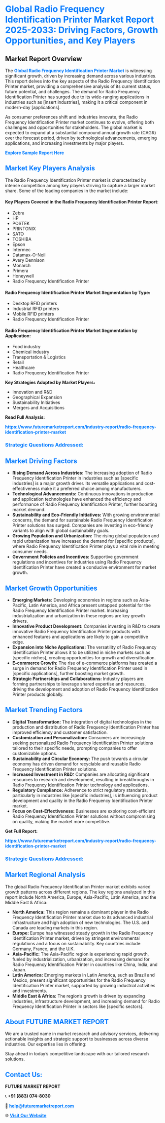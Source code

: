 <h1 style="color: #007BFF;">Global Radio Frequency Identification Printer Market Report 2025-2033: Driving Factors, Growth Opportunities, and Key Players</h1>

<section id="overview">
<h2>Market Report Overview</h2>
<p>The <a href="https://www.futuremarketreport.com/industry-report/radio-frequency-identification-printer-market" style="color: #007BFF; text-decoration: none;"><strong>Global Radio Frequency Identification Printer Market</strong></a> is witnessing significant growth, driven by increasing demand across various industries. This report delves into the key aspects of the Radio Frequency Identification Printer market, providing a comprehensive analysis of its current status, future potential, and challenges. The demand for Radio Frequency Identification Printer has surged due to its wide-ranging applications in industries such as [insert industries], making it a critical component in modern-day [applications].</p>
<p>As consumer preferences shift and industries innovate, the Radio Frequency Identification Printer market continues to evolve, offering both challenges and opportunities for stakeholders. The global market is expected to expand at a substantial compound annual growth rate (CAGR) over the forecast period, driven by technological advancements, emerging applications, and increasing investments by major players.</p>
</section>

<section id="overview">
<p><a href="https://www.futuremarketreport.com/request-sample/reportId=100999" style="color: #007BFF; text-decoration: none;"><strong>Explore Sample Report Here</strong></a></p>
</section>

<section id="key-players">
<h2 style="color: #007BFF;">Market Key Players Analysis</h2>
<p>The Radio Frequency Identification Printer market is characterized by intense competition among key players striving to capture a larger market share. Some of the leading companies in the market include:</p>
<h4>Key Players Covered in the Radio Frequency Identification Printer Report:</h4>
<ul><li>Zebra</li><li>HP</li><li>POSTEK</li><li>PRINTONIX</li><li>SATO</li><li>TOSHIBA</li><li>Epson</li><li>Intermec</li><li>Datamax-O-Neil</li><li>Avery Dennison</li><li>Monarch</li><li>Primera</li><li>Honeywell</li><li>Radio Frequency Identification Printer</li></ul>
<h4>Radio Frequency Identification Printer Market Segmentation by Type:</h4>
<ul><li>Desktop RFID printers</li><li>Industrial RFID printers</li><li>Mobile RFID printers</li><li>Radio Frequency Identification Printer</li></ul>

<h4>Radio Frequency Identification Printer Market Segmentation by Application:</h4>
<ul><li>Food industry</li><li>Chemical industry</li><li>Transportation &amp; Logistics</li><li>Retail</li><li>Healthcare</li><li>Radio Frequency Identification Printer</li></ul>
<p><strong>Key Strategies Adopted by Market Players:</strong></p>
<ul>
<li>Innovation and R&D</li>
<li>Geographical Expansion</li>
<li>Sustainability Initiatives</li>
<li>Mergers and Acquisitions</li>
</ul>
</section>

<section>
<p><strong>Read Full Analysis: </strong></p><a href="https://www.futuremarketreport.com/industry-report/radio-frequency-identification-printer-market" style="color: #007BFF; text-decoration: none;"><strong>https://www.futuremarketreport.com/industry-report/radio-frequency-identification-printer-market</strong></a>
<h3 style="color: #007BFF;">Strategic Questions Addressed:</h3>
</section>

<section id="driving-factors">
<h2 style="color: #007BFF;">Market Driving Factors</h2>
<ul>
<li><strong>Rising Demand Across Industries:</strong> The increasing adoption of Radio Frequency Identification Printer in industries such as [specific industries] is a major growth driver. Its versatile applications and cost-effectiveness make it a preferred choice among manufacturers.</li>
<li><strong>Technological Advancements:</strong> Continuous innovations in production and application technologies have enhanced the efficiency and performance of Radio Frequency Identification Printer, further boosting market demand.</li>
<li><strong>Sustainability and Eco-Friendly Initiatives:</strong> With growing environmental concerns, the demand for sustainable Radio Frequency Identification Printer solutions has surged. Companies are investing in eco-friendly variants to align with global sustainability goals.</li>
<li><strong>Growing Population and Urbanization:</strong> The rising global population and rapid urbanization have increased the demand for [specific products], where Radio Frequency Identification Printer plays a vital role in meeting consumer needs.</li>
<li><strong>Government Policies and Incentives:</strong> Supportive government regulations and incentives for industries using Radio Frequency Identification Printer have created a conducive environment for market growth.</li>
</ul>
</section>

<section id="growth-opportunities">
<h2 style="color: #007BFF;">Market Growth Opportunities</h2>
<ul>
<li><strong>Emerging Markets:</strong> Developing economies in regions such as Asia-Pacific, Latin America, and Africa present untapped potential for the Radio Frequency Identification Printer market. Increasing industrialization and urbanization in these regions are key growth drivers.</li>
<li><strong>Innovative Product Development:</strong> Companies investing in R&D to create innovative Radio Frequency Identification Printer products with enhanced features and applications are likely to gain a competitive edge.</li>
<li><strong>Expansion into Niche Applications:</strong> The versatility of Radio Frequency Identification Printer allows it to be utilized in niche markets such as [specific niches], creating opportunities for growth and diversification.</li>
<li><strong>E-commerce Growth:</strong> The rise of e-commerce platforms has created a surge in demand for Radio Frequency Identification Printer used in [specific applications], further boosting market growth.</li>
<li><strong>Strategic Partnerships and Collaborations:</strong> Industry players are forming partnerships to leverage shared expertise and resources, driving the development and adoption of Radio Frequency Identification Printer products globally.</li>
</ul>
</section>

<section id="trending-factors">
<h2 style="color: #007BFF;">Market Trending Factors</h2>
<ul>
<li><strong>Digital Transformation:</strong> The integration of digital technologies in the production and distribution of Radio Frequency Identification Printer has improved efficiency and customer satisfaction.</li>
<li><strong>Customization and Personalization:</strong> Consumers are increasingly seeking personalized Radio Frequency Identification Printer solutions tailored to their specific needs, prompting companies to offer customizable options.</li>
<li><strong>Sustainability and Circular Economy:</strong> The push towards a circular economy has driven demand for recyclable and reusable Radio Frequency Identification Printer solutions.</li>
<li><strong>Increased Investment in R&D:</strong> Companies are allocating significant resources to research and development, resulting in breakthroughs in Radio Frequency Identification Printer technology and applications.</li>
<li><strong>Regulatory Compliance:</strong> Adherence to strict regulatory standards, particularly in industries like [specific industries], is influencing product development and quality in the Radio Frequency Identification Printer market.</li>
<li><strong>Focus on Cost-Effectiveness:</strong> Businesses are exploring cost-efficient Radio Frequency Identification Printer solutions without compromising on quality, making the market more competitive.</li>
</ul>
</section>

<section>
<p><strong>Get Full Report: </strong></p><a href="https://www.futuremarketreport.com/industry-report/radio-frequency-identification-printer-market" style="color: #007BFF; text-decoration: none;"><strong>https://www.futuremarketreport.com/industry-report/radio-frequency-identification-printer-market</strong></a>
<h3 style="color: #007BFF;">Strategic Questions Addressed:</h3>
</section>


<section id="regional-analysis">
<h2 style="color: #007BFF;">Market Regional Analysis</h2>
<p>The global Radio Frequency Identification Printer market exhibits varied growth patterns across different regions. The key regions analyzed in this report include North America, Europe, Asia-Pacific, Latin America, and the Middle East & Africa:</p>
<ul>
<li><strong>North America:</strong> This region remains a dominant player in the Radio Frequency Identification Printer market due to its advanced industrial infrastructure and high adoption of new technologies. The U.S. and Canada are leading markets in this region.</li>
<li><strong>Europe:</strong> Europe has witnessed steady growth in the Radio Frequency Identification Printer market, driven by stringent environmental regulations and a focus on sustainability. Key countries include Germany, France, and the U.K.</li>
<li><strong>Asia-Pacific:</strong> The Asia-Pacific region is experiencing rapid growth, fueled by industrialization, urbanization, and increasing demand for Radio Frequency Identification Printer in countries like China, India, and Japan.</li>
<li><strong>Latin America:</strong> Emerging markets in Latin America, such as Brazil and Mexico, present significant opportunities for the Radio Frequency Identification Printer market, supported by growing industrial activities and investments.</li>
<li><strong>Middle East & Africa:</strong> The region’s growth is driven by expanding industries, infrastructure development, and increasing demand for Radio Frequency Identification Printer in sectors like [specific sectors].</li>
</ul>
</section>

<footer>
<h2 style="color: #007BFF;">About FUTURE MARKET REPORT</h2>
<p>We are a trusted name in market research and advisory services, delivering actionable insights and strategic support to businesses across diverse industries. Our expertise lies in offering:</p>

<p>Stay ahead in today’s competitive landscape with our tailored research solutions.</p>

<h2 style="color: #007BFF;">Contact Us:</h2>
<p><strong>FUTURE MARKET REPORT</strong></p>
<p>📞 <strong>+91 (883) 074-8030</strong></p>
<p>📧 <strong><a href="mailto:help@futuremarketreport.com" style="color: #007BFF;">help@futuremarketreport.com</a></strong></p>
<p>🌐 <strong><a href="https://www.futuremarketreport.com/" style="color: #007BFF;">Visit Our Website</a></strong></p>
</footer>